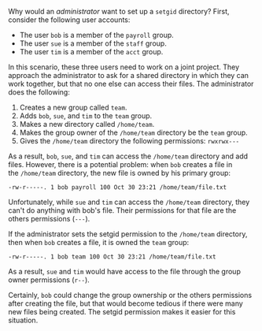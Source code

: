 Why would an *administrator* want to set up a `setgid` directory? First, consider the following user accounts:

- The user `bob` is a member of the `payroll` group.
- The user `sue` is a member of the `staff` group.
- The user `tim` is a member of the `acct` group.

In this scenario, these three users need to work on a joint project. They approach the administrator to ask for a shared directory in which they can work together, but that no one else can access their files. The administrator does the following:

1. Creates a new group called `team`.
2. Adds `bob`, `sue`, and `tim` to the `team` group.
3. Makes a new directory called `/home/team`.
4. Makes the group owner of the `/home/team` directory be the `team` group.
5. Gives the `/home/team` directory the following permissions: `rwxrwx---`

As a result, `bob`, `sue`, and `tim` can access the `/home/team` directory and add files. However, there is a potential problem: when `bob` creates a file in the `/home/team` directory, the new file is owned by his primary group:

`-rw-r-----. 1 bob payroll 100 Oct 30 23:21 /home/team/file.txt`

Unfortunately, while `sue` and `tim` can access the `/home/team` directory, they can't do anything with bob's file. Their permissions for that file are the others permissions (`---`).

If the administrator sets the setgid permission to the `/home/team` directory, then when `bob` creates a file, it is owned the `team` group:

`-rw-r-----. 1 bob team 100 Oct 30 23:21 /home/team/file.txt`

As a result, `sue` and `tim` would have access to the file through the group owner permissions (`r--`).

Certainly, `bob` could change the group ownership or the others permissions after creating the file, but that would become tedious if there were many new files being created. The setgid permission makes it easier for this situation.

